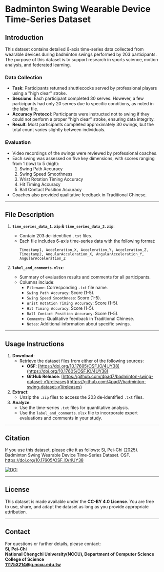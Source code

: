 # Badminton Swing Wearable Device Time-Series Dataset

## **Introduction**
This dataset contains detailed 6-axis time-series data collected from wearable devices during badminton swings performed by 203 participants. The purpose of this dataset is to support research in sports science, motion analysis, and federated learning.

### **Data Collection**
- **Task**: Participants returned shuttlecocks served by professional players using a "high clear" stroke.
- **Sessions**: Each participant completed 30 serves. However, a few participants had only 20 serves due to specific conditions, as noted in the label file.
- **Accuracy Protocol**: Participants were instructed not to swing if they could not perform a proper "high clear" stroke, ensuring data integrity.
- **Result**: Most participants completed approximately 30 swings, but the total count varies slightly between individuals.

### **Evaluation**
- Video recordings of the swings were reviewed by professional coaches.
- Each swing was assessed on five key dimensions, with scores ranging from 1 (low) to 5 (high):
  1. Swing Path Accuracy
  2. Swing Speed Smoothness
  3. Wrist Rotation Timing Accuracy
  4. Hit Timing Accuracy
  5. Ball Contact Position Accuracy
- Coaches also provided qualitative feedback in Traditional Chinese.

---

## **File Description**
1. **`time_series_data_1.zip` & `time_series_data_2.zip`**:
   - Contain 203 de-identified `.txt` files.
   - Each file includes 6-axis time-series data with the following format:
     ```
     Timestamp1, Acceleration_X, Acceleration_Y, Acceleration_Z, Timestamp2, AngularAcceleration_X, AngularAcceleration_Y, AngularAcceleration_Z
     ```

2. **`label_and_comments.xlsx`**:
   - Summary of evaluation results and comments for all participants.
   - Columns include:
     - `Filename`: Corresponding `.txt` file name.
     - `Swing Path Accuracy`: Score (1-5).
     - `Swing Speed Smoothness`: Score (1-5).
     - `Wrist Rotation Timing Accuracy`: Score (1-5).
     - `Hit Timing Accuracy`: Score (1-5).
     - `Ball Contact Position Accuracy`: Score (1-5).
     - `Comments`: Qualitative feedback in Traditional Chinese.
     - `Notes`: Additional information about specific swings.

---

## **Usage Instructions**
1. **Download**:
   - Retrieve the dataset files from either of the following sources:
     - **OSF**: [https://doi.org/10.17605/OSF.IO/4UY38](https://doi.org/10.17605/OSF.IO/4UY38)
     - **GitHub Release**: [https://github.com/4pad7/badminton-swing-dataset-v1/releases](https://github.com/4pad7/badminton-swing-dataset-v1/releases)
2. **Extract**:
   - Unzip the `.zip` files to access the 203 de-identified `.txt` files.
3. **Analyze**:
   - Use the time-series `.txt` files for quantitative analysis.
   - Use the `label_and_comments.xlsx` file to incorporate expert evaluations and comments in your study.

---

## **Citation**
If you use this dataset, please cite it as follows:
Si, Pei-Chi (2025). Badminton Swing Wearable Device Time-Series Dataset. OSF. https://doi.org/10.17605/OSF.IO/4UY38

[![DOI](https://img.shields.io/badge/DOI-10.17605%2FOSF.IO%2F4UY38-blue)](https://doi.org/10.17605/OSF.IO/4UY38)

---

## **License**
This dataset is made available under the **CC-BY 4.0 License**. You are free to use, share, and adapt the dataset as long as you provide appropriate attribution.

---

## **Contact**
For questions or further details, please contact:  
**Si, Pei-Chi**  
**National Chengchi University(NCCU), Department of Computer Science College of Science**  
**111753214@g.nccu.edu.tw**



